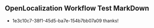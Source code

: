 ## OpenLocalization Workflow Test MarkDown
* 1e3c10c7-38f1-45d5-ba7e-154b7bb07a09 thanks!

<!--HONumber=Jul16_HO3-->


